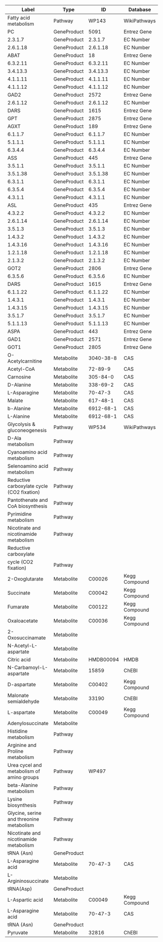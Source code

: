 | Label | Type | ID | Database |
| ---- | ---- | ---- | ---- |
|Fatty acid metabolism | Pathway | WP143 | WikiPathways |
|PC | GeneProduct | 5091 | Entrez Gene |
|2.3.1.7 | GeneProduct | 2.3.1.7 | EC Number |
|2.6.1.18 | GeneProduct | 2.6.1.18 | EC Number |
|ABAT | GeneProduct | 18 | Entrez Gene |
|6.3.2.11 | GeneProduct | 6.3.2.11 | EC Number |
|3.4.13.3 | GeneProduct | 3.4.13.3 | EC Number |
|4.1.1.11 | GeneProduct | 4.1.1.11 | EC Number |
|4.1.1.12 | GeneProduct | 4.1.1.12 | EC Number |
|GAD2 | GeneProduct | 2572 | Entrez Gene |
|2.6.1.12 | GeneProduct | 2.6.1.12 | EC Number |
|DARS | GeneProduct | 1615 | Entrez Gene |
|GPT | GeneProduct | 2875 | Entrez Gene |
|AGXT | GeneProduct | 189 | Entrez Gene |
|6.1.1.7 | GeneProduct | 6.1.1.7 | EC Number |
|5.1.1.1 | GeneProduct | 5.1.1.1 | EC Number |
|6.3.4.4 | GeneProduct | 6.3.4.4 | EC Number |
|ASS | GeneProduct | 445 | Entrez Gene |
|3.5.1.1 | GeneProduct | 3.5.1.1 | EC Number |
|3.5.1.38 | GeneProduct | 3.5.1.38 | EC Number |
|6.3.1.1 | GeneProduct | 6.3.1.1 | EC Number |
|6.3.5.4 | GeneProduct | 6.3.5.4 | EC Number |
|4.3.1.1 | GeneProduct | 4.3.1.1 | EC Number |
|ASL | GeneProduct | 435 | Entrez Gene |
|4.3.2.2 | GeneProduct | 4.3.2.2 | EC Number |
|2.6.1.14 | GeneProduct | 2.6.1.14 | EC Number |
|3.5.1.3 | GeneProduct | 3.5.1.3 | EC Number |
|1.4.3.2 | GeneProduct | 1.4.3.2 | EC Number |
|1.4.3.16 | GeneProduct | 1.4.3.16 | EC Number |
|1.2.1.18 | GeneProduct | 1.2.1.18 | EC Number |
|2.1.3.2 | GeneProduct | 2.1.3.2 | EC Number |
|GOT2 | GeneProduct | 2806 | Entrez Gene |
|6.3.5.6 | GeneProduct | 6.3.5.6 | EC Number |
|DARS | GeneProduct | 1615 | Entrez Gene |
|6.1.1.22 | GeneProduct | 6.1.1.22 | EC Number |
|1.4.3.1 | GeneProduct | 1.4.3.1 | EC Number |
|1.4.3.15 | GeneProduct | 1.4.3.15 | EC Number |
|3.5.1.7 | GeneProduct | 3.5.1.7 | EC Number |
|5.1.1.13 | GeneProduct | 5.1.1.13 | EC Number |
|ASPA | GeneProduct | 443 | Entrez Gene |
|GAD1 | GeneProduct | 2571 | Entrez Gene |
|GOT1 | GeneProduct | 2805 | Entrez Gene |
|O-Acetylcarnitine | Metabolite | 3040-38-8 | CAS |
|Acetyl-CoA | Metabolite | 72-89-9 | CAS |
|Carnosine | Metabolite | 305-84-0 | CAS |
|D-Alanine | Metabolite | 338-69-2 | CAS |
|L-Asparagine | Metabolite | 70-47-3 | CAS |
|Malate | Metabolite | 617-48-1 | CAS |
|b-Alanine | Metabolite | 6912-68-1 | CAS |
|L-Alanine | Metabolite | 6912-68-1 | CAS |
|Glycolysis & gluconeogenesis | Pathway | WP534 | WikiPathways |
|D-Ala metabolism | Pathway |  |  |
|Cyanoamino acid metabolism | Pathway |  |  |
|Selenoamino acid metabolism | Pathway |  |  |
|Reductive carboxylate cycle (CO2 fixation) | Pathway |  |  |
|Pantothenate and CoA biosynthesis | Pathway |  |  |
|Pyrimidine metabolism | Pathway |  |  |
|Nicotinate and nicotinamide metabolism | Pathway |  |  |
|Reductive carboxylate
cycle (CO2 fixation) | Pathway |  |  |
|2-Oxoglutarate | Metabolite | C00026 | Kegg Compound |
|Succinate | Metabolite | C00042 | Kegg Compound |
|Fumarate | Metabolite | C00122 | Kegg Compound |
|Oxaloacetate | Metabolite | C00036 | Kegg Compound |
|2-Oxosuccinamate | Metabolite |  |  |
|N-Acetyl-L-aspartate | Metabolite |  |  |
|Citric acid | Metabolite | HMDB00094 | HMDB |
|N-Carbamoyl-L-aspartate | Metabolite | 15859 | ChEBI |
|D-aspartate | Metabolite | C00402 | Kegg Compound |
|Malonate semialdehyde | Metabolite | 33190 | ChEBI |
|L-aspartate | Metabolite | C00049 | Kegg Compound |
|Adenylosuccinate | Metabolite |  |  |
|Histidine metabolism | Pathway |  |  |
|Arginine and Proline metabolism | Pathway |  |  |
|Urea cycel and metabolism of amino groups | Pathway | WP497 |  |
|beta-Alanine metabolism | Pathway |  |  |
|Lysine biosynthesis | Pathway |  |  |
|Glycine, serine and threonine metabolism | Pathway |  |  |
|Nicotinate and nicotinamide metabolism | Pathway |  |  |
|tRNA (Asn) | GeneProduct |  |  |
|L-Asparagine acid | Metabolite | 70-47-3 | CAS |
|L-Argininosuccinate | Metabolite |  |  |
|tRNA(Asp) | GeneProduct |  |  |
|L-Aspartic acid | Metabolite | C00049 | Kegg Compound |
|L-Asparagine acid | Metabolite | 70-47-3 | CAS |
|tRNA (Asn) | GeneProduct |  |  |
|Pyruvate | Metabolite | 32816 | ChEBI |
